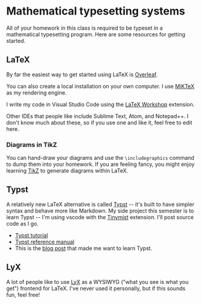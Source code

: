 # Mathematical typesetting systems

All of your homework in this class is required to be typeset in a mathematical typesetting program. Here are some resources for getting started.

## LaTeX

By far the easiest way to get started using LaTeX is [Overleaf](https://overleaf.com). 

You can also create a local installation on your own computer. I use [MiKTeX](https://miktex.org/) as my rendering engine.

I write my code in Visual Studio Code using the [LaTeX Workshop](https://marketplace.visualstudio.com/items?itemName=James-Yu.latex-workshop) extension.

Other IDEs that people like include Sublime Text, Atom, and Notepad++. I don't know much about these, so if you use one and like it, feel free to edit here.

### Diagrams in TikZ

You can hand-draw your diagrams and use the `\includegraphics` command to dump them into your homework. If you are feeling fancy, you might enjoy learning [TikZ](https://tikz.dev/) to generate diagrams within LaTeX.

## Typst

A relatively new LaTeX alternative is called [Typst](https://typst.app/) -- it's built to have simpler syntax and behave more like Markdown. 
My side project this semester is to learn Typst -- I'm using vscode with the [Tinymist](https://marketplace.visualstudio.com/items?itemName=myriad-dreamin.tinymist) extension. I'll post source code as I go.

- [Typst tutorial](https://typst.app/docs/tutorial/)
- [Typst reference manual](https://typst.app/docs/reference/)
- This is the [blog post](https://benjamin-hackl.at/blog/2024/07/typesetting-and-typst.html) that made me want to learn Typst.


## LyX

A lot of people like to use [LyX](https://www.lyx.org/) as a WYSIWYG ("what you see is what you get") frontend for LaTeX. I've never used it personally, but if this sounds fun, feel free!